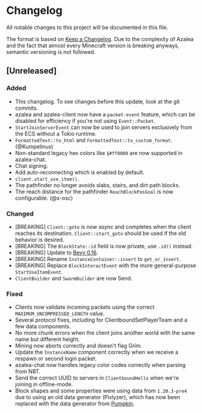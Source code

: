 # Changelog

All notable changes to this project will be documented in this file.

The format is based on [Keep a Changelog](https://keepachangelog.com/en/1.1.0/).
Due to the complexity of Azalea and the fact that almost every Minecraft version
is breaking anyways, semantic versioning is not followed.

## [Unreleased]

### Added

- This changelog. To see changes before this update, look at the git commits.
- azalea and azalea-client now have a `packet-event` feature, which can be disabled for efficiency if you're not using `Event::Packet`.
- `StartJoinServerEvent` can now be used to join servers exclusively from the ECS without a Tokio runtime.
- `FormattedText::to_html` and `FormattedText::to_custom_format`. (@Kumpelinus)
- Non-standard legacy hex colors like `§#ff0000` are now supported in azalea-chat.
- Chat signing.
- Add auto-reconnecting which is enabled by default.
- `client.start_use_item()`.
- The pathfinder no longer avoids slabs, stairs, and dirt path blocks.
- The reach distance for the pathfinder `ReachBlockPosGoal` is now configurable. (@x-osc)

### Changed

- [BREAKING] `Client::goto` is now async and completes when the client reaches its destination. `Client::start_goto` should be used if the old behavior is desired.
- [BREAKING] The `BlockState::id` field is now private, use `.id()` instead.
- [BREAKING] Update to [Bevy 0.16](https://bevyengine.org/news/bevy-0-16/).
- [BREAKING] Rename `InstanceContainer::insert` to `get_or_insert`.
- [BREAKING] Replace `BlockInteractEvent` with the more general-purpose `StartUseItemEvent`.
- `ClientBuilder` and `SwarmBuilder` are now Send.

### Fixed

- Clients now validate incoming packets using the correct `MAXIMUM_UNCOMPRESSED_LENGTH` value.
- Several protocol fixes, including for ClientboundSetPlayerTeam and a few data components.
- No more chunk errors when the client joins another world with the same name but different height.
- Mining now aborts correctly and doesn't flag Grim.
- Update the `InstanceName` component correctly when we receive a respawn or second login packet.
- azalea-chat now handles legacy color codes correctly when parsing from NBT.
- Send the correct UUID to servers in `ClientboundHello` when we're joining in offline-mode.
- Block shapes and some properties were using data from `1.20.3-pre4` due to using an old data generator (Pixlyzer), which has now been replaced with the data generator from [Pumpkin](https://github.com/Pumpkin-MC/Extractor).
